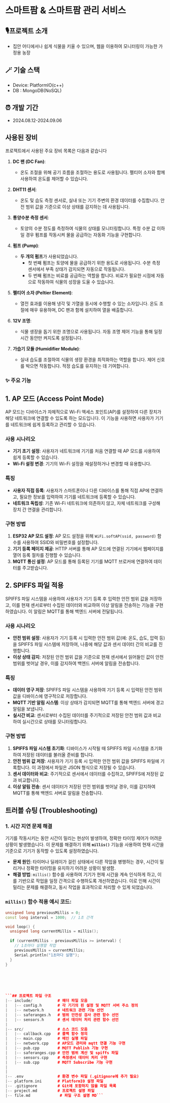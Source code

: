 # 스마트팜 & 스마트팜 관리 서비스

## 🎙️프로젝트 소개

-    집안 어디에서나 쉽게 식물을 키울 수 있으며, 웹을 이용하여 모니터링이 가능한 가정용 농장


## 🪄 기술 스택

-    Device: PlatformIO(c++)
-    DB : MongoDB(NoSQL)

## ⏰ 개발 기간

-   2024.08.12-2024.09.06

## 사용된 장비

프로젝트에서 사용된 주요 장비 목록은 다음과 같습니다

1. **DC 팬 (DC Fan)**: 
   - 온도 조절을 위해 공기 흐름을 조절하는 용도로 사용됩니다. 펠티어 소자와 함께 사용하여 온도를 제어할 수 있습니다.
   
2. **DHT11 센서**: 
   - 온도 및 습도 측정 센서로, 실내 또는 기기 주변의 환경 데이터를 수집합니다. 안전 범위 값을 기준으로 이상 상태를 감지하는 데 사용됩니다.

3. **통양수분 측정 센서**: 
   - 토양의 수분 정도를 측정하여 식물의 상태를 모니터링합니다. 특정 수분 값 이하일 경우 펌프를 작동시켜 물을 공급하는 자동화 기능을 구현합니다.

4. **펌프 (Pump)**: 
   - **두 개의 펌프**가 사용되었습니다. 
     - 첫 번째 펌프는 토양에 물을 공급하기 위한 용도로 사용됩니다. 수분 측정 센서에서 부족 상태가 감지되면 자동으로 작동됩니다.
     - 두 번째 펌프는 비료를 공급하는 역할을 합니다. 비료가 필요한 시점에 자동으로 작동하여 식물의 성장을 도울 수 있습니다.

5. **펠티어 소자 (Peltier Element)**: 
   - 열전 효과를 이용해 냉각 및 가열을 동시에 수행할 수 있는 소자입니다. 온도 조절에 매우 유용하며, DC 팬과 함께 설치하여 열을 배출합니다.

6. **12V 조명**: 
   - 식물 생장을 돕기 위한 조명으로 사용됩니다. 자동 조명 제어 기능을 통해 일정 시간 동안만 켜지도록 설정됩니다.

7. **가습기 모듈 (Humidifier Module)**: 
   - 실내 습도를 조절하여 식물의 생장 환경을 최적화하는 역할을 합니다. 제어 신호를 박으면 작동합니다. 적정 습도를 유지하는 데 기여합니다.


### ✨ 주요 기능

## 1. AP 모드 (Access Point Mode)

AP 모드는 디바이스가 자체적으로 Wi-Fi 액세스 포인트(AP)를 설정하여 다른 장치가 해당 네트워크에 연결할 수 있도록 하는 모드입니다. 이 기능을 사용하면 사용자가 기기를 네트워크에 쉽게 등록하고 관리할 수 있습니다.

### 사용 시나리오
- **기기 초기 설정**: 사용자가 네트워크에 기기를 처음 연결할 때 AP 모드를 사용하여 쉽게 등록할 수 있습니다.
- **Wi-Fi 설정 변경**: 기기의 Wi-Fi 설정을 재설정하거나 변경할 때 유용합니다.

### 특징
- **사용자 직접 등록**: 사용자가 스마트폰이나 다른 디바이스를 통해 직접 AP에 연결하고, 필요한 정보를 입력하여 기기를 네트워크에 등록할 수 있습니다.
- **네트워크 독립성**: 기존 Wi-Fi 네트워크에 의존하지 않고, 자체 네트워크를 구성해 장치 간 연결을 관리합니다.

### 구현 방법
1. **ESP32 AP 모드 설정**: AP 모드 설정을 위해 `WiFi.softAP(ssid, password)` 함수를 사용하여 SSID와 비밀번호를 설정합니다.
2. **기기 등록 페이지 제공**: HTTP 서버를 통해 AP 모드에 연결된 기기에서 웹페이지를 열어 등록 절차를 진행할 수 있습니다.
3. **MQTT 통신 설정**: AP 모드를 통해 등록된 기기를 MQTT 브로커에 연결하여 데이터를 주고받습니다.

## 2. SPIFFS 파일 적용

SPIFFS 파일 시스템을 사용하여 사용자가 기기 등록 후 입력한 안전 범위 값을 저장하고, 이를 현재 센서로부터 수집된 데이터와 비교하여 이상 알림을 전송하는 기능을 구현하였습니다. 이 알림은 MQTT를 통해 백엔드 서버에 전달됩니다.

### 사용 시나리오
- **안전 범위 설정**: 사용자가 기기 등록 시 입력한 안전 범위 값(예: 온도, 습도, 압력 등)을 SPIFFS 파일 시스템에 저장하여, 나중에 해당 값과 센서 데이터 간의 비교를 진행합니다.
- **이상 상태 감지**: 저장된 안전 범위 값을 기준으로 현재 센서에서 읽어들인 값이 안전 범위를 벗어날 경우, 이를 감지하여 백엔드 서버에 알림을 전송합니다.

### 특징
- **데이터 영구 저장**: SPIFFS 파일 시스템을 사용하여 기기 등록 시 입력된 안전 범위 값을 디바이스에 영구적으로 저장합니다.
- **MQTT 기반 알림 시스템**: 이상 상태가 감지되면 MQTT를 통해 백엔드 서버에 경고 알림을 보냅니다.
- **실시간 비교**: 센서로부터 수집된 데이터를 주기적으로 저장된 안전 범위 값과 비교하여 실시간으로 상태를 모니터링합니다.

### 구현 방법
1. **SPIFFS 파일 시스템 초기화**: 디바이스가 시작될 때 SPIFFS 파일 시스템을 초기화하여 저장된 데이터를 불러올 준비를 합니다.
2. **안전 범위 값 저장**: 사용자가 기기 등록 시 입력한 안전 범위 값을 SPIFFS 파일에 기록합니다. 이 과정에서 파일은 JSON 형식으로 저장될 수 있습니다.
3. **센서 데이터와 비교**: 주기적으로 센서에서 데이터를 수집하고, SPIFFS에 저장된 값과 비교합니다.
4. **이상 알림 전송**: 센서 데이터가 저장된 안전 범위를 벗어날 경우, 이를 감지하여 MQTT를 통해 백엔드 서버로 알림을 전송합니다.


## 트러블 슈팅 (Troubleshooting)

### 1. 시간 지연 문제 해결
기기를 작동시키는 동안 시간이 밀리는 현상이 발생하여, 정확한 타이밍 제어가 어려운 상황이 발생했습니다. 이 문제를 해결하기 위해 **`millis()`** 기능을 사용하여 현재 시간을 기준으로 기기가 동작할 수 있도록 설정하였습니다.

- **문제 원인**: 타이머나 딜레이가 걸린 상태에서 다른 작업을 병행하는 경우, 시간이 밀리거나 정확한 타이밍을 유지하기 어려운 상황이 발생함.
- **해결 방법**: `millis()` 함수를 사용하여 기기가 현재 시간을 계속 인식하게 하고, 이를 기반으로 작업을 일정 간격으로 수행하도록 개선하였습니다. 이로 인해 시간이 밀리는 문제를 해결하고, 동시 작업을 효과적으로 처리할 수 있게 되었습니다.


### `millis()` 함수 적용 예시 코드:
```cpp
unsigned long previousMillis = 0;
const long interval = 1000;  // 1초 간격

void loop() {
  unsigned long currentMillis = millis();
  
  if (currentMillis - previousMillis >= interval) {
    // 1초마다 실행할 작업
    previousMillis = currentMillis;
    Serial.println("1초마다 실행");
  }
}






```## 프로젝트 파일 구조
|-- include/           # 헤더 파일 모음
|   |-- config.h       # 각 기기의 핀 설정 및 MQTT 서버 주소 정의
|   |-- network.h      # 네트워크 관련 기능 선언
|   |-- saferanges.h   # 범위 안전성 검사 관련 함수 선언
|   |-- sensors.h      # 센서 데이터 처리 관련 함수 선언
|
|-- src/               # 소스 코드 모음
|   |-- callback.cpp   # 콜백 함수 정의
|   |-- main.cpp       # 메인 실행 파일
|   |-- network.cpp    # AP모드 관리와 mqtt 연결 기능 구현
|   |-- pub.cpp        # MQTT Publish 기능 구현
|   |-- saferanges.cpp # 안전 범위 계산 및 spiffs 파일
|   |-- sensors.cpp    # 측정센서 데이터 처리 구현
|   |-- sub.cpp        # MQTT Subscribe 기능 구현
|
|
|-- .env               # 환경 변수 파일 (.gitignore에 추가 필요)
|-- platform.ini       # PlatformIO 설정 파일
|-- .gitignore         # Git에 포함하지 않을 파일 목록
|-- project.md         # 프로젝트 설명 파일
|-- file.md             # 파일 구조 설명 MD```



